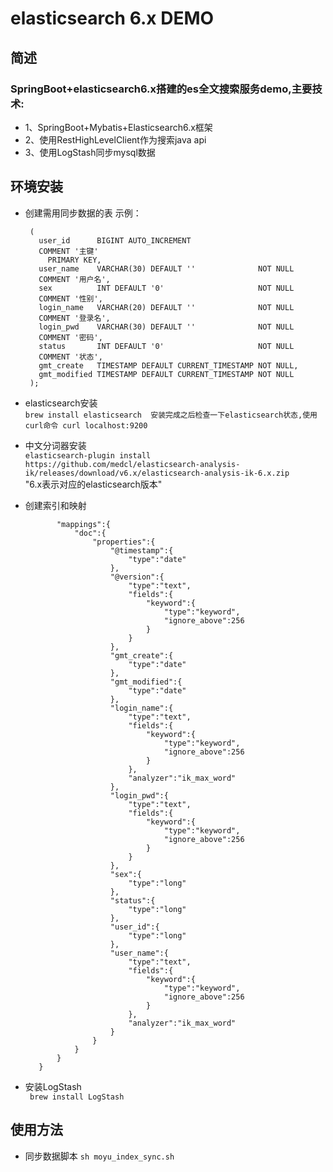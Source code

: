# elasticsearch 6.x DEMO
## 简述
### SpringBoot+elasticsearch6.x搭建的es全文搜索服务demo,主要技术:
   - 1、SpringBoot+Mybatis+Elasticsearch6.x框架
   - 2、使用RestHighLevelClient作为搜索java api
   - 3、使用LogStash同步mysql数据
   
## 环境安装

* 创建需用同步数据的表 示例：

    ```CREATE TABLE user
     (
       user_id      BIGINT AUTO_INCREMENT
       COMMENT '主键'
         PRIMARY KEY,
       user_name    VARCHAR(30) DEFAULT ''              NOT NULL
       COMMENT '用户名',
       sex          INT DEFAULT '0'                     NOT NULL
       COMMENT '性别',
       login_name   VARCHAR(20) DEFAULT ''              NOT NULL
       COMMENT '登录名',
       login_pwd    VARCHAR(30) DEFAULT ''              NOT NULL
       COMMENT '密码',
       status       INT DEFAULT '0'                     NOT NULL
       COMMENT '状态',
       gmt_create   TIMESTAMP DEFAULT CURRENT_TIMESTAMP NOT NULL,
       gmt_modified TIMESTAMP DEFAULT CURRENT_TIMESTAMP NOT NULL
     );

* elasticsearch安装<br>
    ` brew install elasticsearch 
      安装完成之后检查一下elasticsearch状态,使用curl命令
      curl localhost:9200
    ` 
* 中文分词器安装<br>
    ` elasticsearch-plugin install https://github.com/medcl/elasticsearch-analysis-ik/releases/download/v6.x/elasticsearch-analysis-ik-6.x.zip `
    <br>"6.x表示对应的elasticsearch版本"
    
* 创建索引和映射
    ```{
           "mappings":{
               "doc":{
                   "properties":{
                       "@timestamp":{
                           "type":"date"
                       },
                       "@version":{
                           "type":"text",
                           "fields":{
                               "keyword":{
                                   "type":"keyword",
                                   "ignore_above":256
                               }
                           }
                       },
                       "gmt_create":{
                           "type":"date"
                       },
                       "gmt_modified":{
                           "type":"date"
                       },
                       "login_name":{
                           "type":"text",
                           "fields":{
                               "keyword":{
                                   "type":"keyword",
                                   "ignore_above":256
                               }
                           },
                           "analyzer":"ik_max_word"
                       },
                       "login_pwd":{
                           "type":"text",
                           "fields":{
                               "keyword":{
                                   "type":"keyword",
                                   "ignore_above":256
                               }
                           }
                       },
                       "sex":{
                           "type":"long"
                       },
                       "status":{
                           "type":"long"
                       },
                       "user_id":{
                           "type":"long"
                       },
                       "user_name":{
                           "type":"text",
                           "fields":{
                               "keyword":{
                                   "type":"keyword",
                                   "ignore_above":256
                               }
                           },
                           "analyzer":"ik_max_word"
                       }
                   }
               }
           }
       } 

* 安装LogStash<br>
    ` brew install LogStash`

## 使用方法

* 同步数据脚本
    `sh moyu_index_sync.sh`



